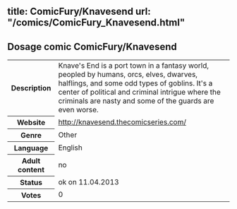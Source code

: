 title: ComicFury/Knavesend
url: "/comics/ComicFury_Knavesend.html"
---
Dosage comic ComicFury/Knavesend
-----------------------------------------

<table class="comicinfo">
<tr>
<th>Description</th><td>Knave's End is a port town in a fantasy world, peopled by humans, orcs, elves, dwarves, halflings, and some odd types of goblins. It's a center of political and criminal intrigue where the criminals are nasty and some of the guards are even worse.</td>
</tr>
<tr>
<th>Website</th><td><a href="http://knavesend.thecomicseries.com/">http://knavesend.thecomicseries.com/</a></td>
</tr>
<tr>
<th>Genre</th><td>Other</td>
</tr>
<tr>
<th>Language</th><td>English</td>
</tr>
<tr>
<th>Adult content</th><td>no</td>
</tr>
<tr>
<th>Status</th><td>ok on 11.04.2013</td>
</tr>
<tr>
<th>Votes</th><td>0</div></td>
</tr>
</table>

